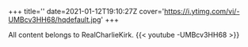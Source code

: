 +++
title=''
date=2021-01-12T19:10:27Z
cover='https://i.ytimg.com/vi/-UMBcv3HH68/hqdefault.jpg'
+++

All content belongs to RealCharlieKirk.
{{< youtube -UMBcv3HH68 >}}
